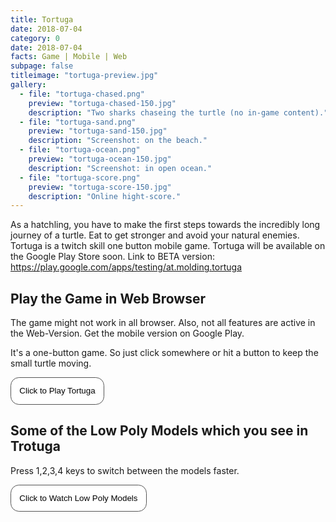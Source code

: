 ```yaml
---
title: Tortuga
date: 2018-07-04
category: 0
date: 2018-07-04
facts: Game | Mobile | Web
subpage: false
titleimage: "tortuga-preview.jpg"
gallery:
  - file: "tortuga-chased.png"
    preview: "tortuga-chased-150.jpg"
    description: "Two sharks chaseing the turtle (no in-game content)."
  - file: "tortuga-sand.png"
    preview: "tortuga-sand-150.jpg"
    description: "Screenshot: on the beach."
  - file: "tortuga-ocean.png"
    preview: "tortuga-ocean-150.jpg"
    description: "Screenshot: in open ocean."
  - file: "tortuga-score.png"
    preview: "tortuga-score-150.jpg"
    description: "Online hight-score."
---
```


As a hatchling, you have to make the first steps towards the incredibly long journey of a turtle. Eat to get stronger and avoid your natural enemies. Tortuga is a twitch skill one button mobile game. Tortuga will be available on the Google Play Store soon. 
Link to BETA version: https://play.google.com/apps/testing/at.molding.tortuga

## Play the Game in Web Browser

The game might not work in all browser. Also, not all features are active in the Web-Version. Get the mobile version on Google Play.

It's a one-button game. So just click somewhere or hit a button to keep the small turtle moving.

<script type="text/javascript" src="https://ajax.googleapis.com/ajax/libs/jquery/1.6.0/jquery.min.js"></script>
<script type="text/javascript">
$(function(){
    $('#buttonGame').click(function(){ 
        if(!$('#iframe').length) {
                $('#iframeHolderGame').html('<iframe src="tortugaGame.html" width="100%" height="700"></iframe>');
        }
    });   
});
</script>
 
<button 
style="
    border-radius: 1em;
    background-color: white;
    padding: 1em;
    border: 0.1em solid #555555;
    cursor: pointer;"
id="buttonGame">Click to Play Tortuga</button>
<div id="iframeHolderGame"></div>

## Some of the Low Poly Models which you see in Trotuga

Press 1,2,3,4 keys to switch between the models faster.

<script type="text/javascript" src="https://ajax.googleapis.com/ajax/libs/jquery/1.6.0/jquery.min.js"></script>
<script type="text/javascript">
$(function(){
    $('#buttonShow').click(function(){ 
        if(!$('#iframe').length) {
                $('#iframeHolderShow').html('<iframe src="tortugaShow.html" width="100%" height="700"></iframe>');
        }
    });   
});
</script>
 
<button 
style="
    border-radius: 1em;
    background-color: white;
    padding: 1em;
    border: 0.1em solid #555555;
    cursor: pointer;"
id="buttonShow">Click to Watch Low Poly Models</button>
<div id="iframeHolderShow"></div>
